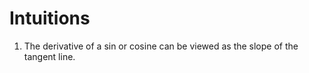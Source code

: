 # **Intuitions**

1. The derivative of a sin or cosine can be viewed as the slope of the tangent line.
